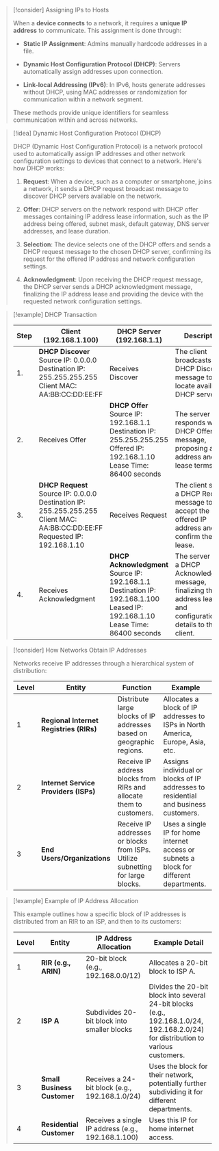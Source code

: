 > [!consider] Assigning IPs to Hosts
>
> When a **device connects** to a network, it requires a **unique IP address** to communicate. This assignment is done through:
>
> - **Static IP Assignment**: Admins manually hardcode addresses in a file. 
>
> - **Dynamic Host Configuration Protocol (DHCP)**: Servers automatically assign addresses upon connection.
>
> - **Link-local Addressing (IPv6)**: In IPv6, hosts generate addresses without DHCP, using MAC addresses or randomization for communication within a network segment.
>
> These methods provide unique identifiers for seamless communication within and across networks.

> [!idea] Dynamic Host Configuration Protocol (DHCP)
>
> DHCP (Dynamic Host Configuration Protocol) is a network protocol used to automatically assign IP addresses and other network configuration settings to devices that connect to a network. Here's how DHCP works:
>
> 1. **Request**: When a device, such as a computer or smartphone, joins a network, it sends a DHCP request broadcast message to discover DHCP servers available on the network.
>
> 2. **Offer**: DHCP servers on the network respond with DHCP offer messages containing IP address lease information, such as the IP address being offered, subnet mask, default gateway, DNS server addresses, and lease duration.
>
> 3. **Selection**: The device selects one of the DHCP offers and sends a DHCP request message to the chosen DHCP server, confirming its request for the offered IP address and network configuration settings.
>
> 4. **Acknowledgment**: Upon receiving the DHCP request message, the DHCP server sends a DHCP acknowledgment message, finalizing the IP address lease and providing the device with the requested network configuration settings.
>

> [!example] DHCP Transaction
>
> | Step | Client (192.168.1.100) | DHCP Server (192.168.1.1) | Description |
> |------|-------------------------|-------------------------|-------------|
> | 1.   | **DHCP Discover**<br>Source IP: 0.0.0.0<br>Destination IP: 255.255.255.255<br>Client MAC: AA:BB:CC:DD:EE:FF | Receives Discover | The client broadcasts a DHCP Discover message to locate available DHCP servers. |
> | 2.   | Receives Offer | **DHCP Offer**<br>Source IP: 192.168.1.1<br>Destination IP: 255.255.255.255<br>Offered IP: 192.168.1.10<br>Lease Time: 86400 seconds | The server responds with a DHCP Offer message, proposing an IP address and lease terms. |
> | 3.   | **DHCP Request**<br>Source IP: 0.0.0.0<br>Destination IP: 255.255.255.255<br>Client MAC: AA:BB:CC:DD:EE:FF<br>Requested IP: 192.168.1.10 | Receives Request | The client sends a DHCP Request message to accept the offered IP address and confirm the lease. |
> | 4.   | Receives Acknowledgment | **DHCP Acknowledgment**<br>Source IP: 192.168.1.1<br>Destination IP: 192.168.1.100<br>Leased IP: 192.168.1.10<br>Lease Time: 86400 seconds | The server sends a DHCP Acknowledgment message, finalizing the IP address lease and configuration details to the client. |


> [!consider] How Networks Obtain IP Addresses
>
> Networks receive IP addresses through a hierarchical system of distribution:
>
> | Level | Entity | Function | Example |
> |-------|--------|----------|---------|
> | 1 | **Regional Internet Registries (RIRs)** | Distribute large blocks of IP addresses based on geographic regions. | Allocates a block of IP addresses to ISPs in North America, Europe, Asia, etc. |
> | 2 | **Internet Service Providers (ISPs)** | Receive IP address blocks from RIRs and allocate them to customers. | Assigns individual or blocks of IP addresses to residential and business customers. |
> | 3 | **End Users/Organizations** | Receive IP addresses or blocks from ISPs. Utilize subnetting for large blocks. | Uses a single IP for home internet access or subnets a block for different departments. |

> [!example] Example of IP Address Allocation
>
> This example outlines how a specific block of IP addresses is distributed from an RIR to an ISP, and then to its customers:
>
> | Level | Entity | IP Address Allocation | Example Detail |
> |-------|--------|-----------------------|----------------|
> | 1 | **RIR (e.g., ARIN)** | 20-bit block (e.g., 192.168.0.0/12) | Allocates a 20-bit block to ISP A. |
> | 2 | **ISP A** | Subdivides 20-bit block into smaller blocks | Divides the 20-bit block into several 24-bit blocks (e.g., 192.168.1.0/24, 192.168.2.0/24) for distribution to various customers. |
> | 3 | **Small Business Customer** | Receives a 24-bit block (e.g., 192.168.1.0/24) | Uses the block for their network, potentially further subdividing it for different departments. |
> | 4 | **Residential Customer** | Receives a single IP address (e.g., 192.168.1.100) | Uses this IP for home internet access. |

